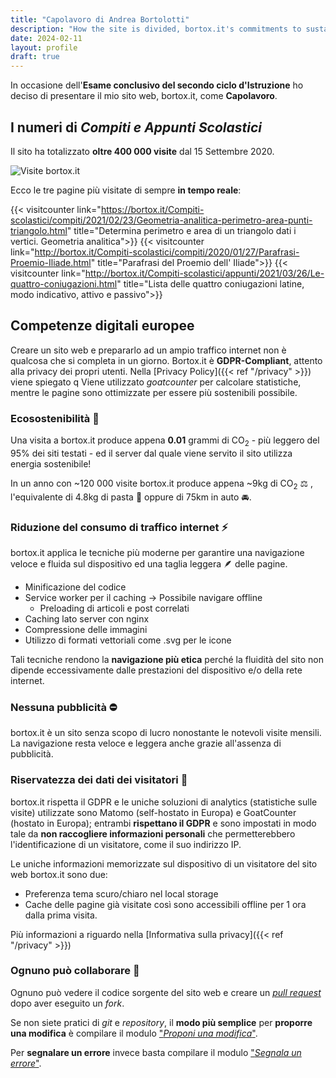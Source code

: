 ```yaml
---
title: "Capolavoro di Andrea Bortolotti"
description: "How the site is divided, bortox.it's commitments to sustainability and visitor data privacy."
date: 2024-02-11
layout: profile
draft: true
---
```


In occasione dell'**Esame conclusivo del secondo ciclo d'Istruzione** ho deciso di presentare il mio sito web, bortox.it, come **Capolavoro**. 

## I numeri di *Compiti e Appunti Scolastici*



Il sito ha totalizzato **oltre 400 000 visite** dal 15 Settembre 2020.

![Visite bortox.it](scuola/capolavoro/visite.png)

Ecco le tre pagine più visitate di sempre **in tempo reale**:


{{< visitcounter link="https://bortox.it/Compiti-scolastici/compiti/2021/02/23/Geometria-analitica-perimetro-area-punti-triangolo.html" title="Determina perimetro e area di un triangolo dati i vertici. Geometria analitica">}}
{{< visitcounter link="http://bortox.it/Compiti-scolastici/compiti/2020/01/27/Parafrasi-Proemio-Iliade.html" title="Parafrasi del Proemio dell' Iliade">}}
{{< visitcounter link="http://bortox.it/Compiti-scolastici/appunti/2021/03/26/Le-quattro-coniugazioni.html" title="Lista delle quattro coniugazioni latine, modo indicativo, attivo e passivo">}}

## Competenze digitali europee

Creare un sito web e prepararlo ad un ampio traffico internet non è qualcosa che si completa in un giorno. Bortox.it è **GDPR-Compliant**, attento alla privacy dei propri utenti. Nella [Privacy Policy]({{< ref "/privacy" >}}) viene spiegato q Viene utilizzato *goatcounter* per calcolare statistiche, mentre le pagine sono ottimizzate per essere più sostenibili possibile. 

### Ecosostenibilità :deciduous_tree:

Una visita a bortox.it produce appena **0.01** grammi di CO<sub>2</sub> - più leggero del 95% dei siti testati - ed il server dal quale viene servito il sito utilizza energia sostenibile!

<div id="wcb" class="carbonbadge"></div>
<script src="https://unpkg.com/website-carbon-badges@1.1.3/b.min.js" defer></script>

In un anno con ~120 000 visite bortox.it produce appena ~9kg di CO<sub>2</sub> :balance_scale:
, l'equivalente di 4.8kg di pasta :spaghetti: oppure di 75km in auto :oncoming_automobile:.

### Riduzione del consumo di traffico internet :zap:

bortox.it applica le tecniche più moderne per garantire una navigazione veloce e fluida sul dispositivo ed una taglia leggera :feather: delle pagine. 

* Minificazione del codice
* Service worker per il caching -> Possibile navigare offline
    * Preloading di articoli e post correlati
* Caching lato server con nginx
* Compressione delle immagini
* Utilizzo di formati vettoriali come .svg per le icone

Tali tecniche rendono la **navigazione più etica** perché la fluidità del sito non dipende eccessivamente dalle prestazioni del dispositivo e/o della rete internet.

### Nessuna pubblicità :no_entry:

bortox.it è un sito senza scopo di lucro nonostante le notevoli visite mensili. La navigazione resta veloce e leggera anche grazie all'assenza di pubblicità. 

### Riservatezza dei dati dei visitatori :eyes:

bortox.it rispetta il GDPR e le uniche soluzioni di analytics (statistiche sulle visite) utilizzate sono Matomo (self-hostato in Europa) e GoatCounter (hostato in Europa); entrambi **rispettano il GDPR** e sono impostati in modo tale da **non raccogliere informazioni personali** che permetterebbero l'identificazione di un visitatore, come il suo indirizzo IP. 

Le uniche informazioni memorizzate sul dispositivo di un visitatore del sito web bortox.it sono due:

* Preferenza tema scuro/chiaro nel local storage
* Cache delle pagine già visitate così sono accessibili offline per 1 ora dalla prima visita.

Più informazioni a riguardo nella [Informativa sulla privacy]({{< ref "/privacy" >}})

### Ognuno può collaborare :busts_in_silhouette:

Ognuno può vedere il codice sorgente del sito web e creare un [_pull request_](https://docs.github.com/en/pull-requests/collaborating-with-pull-requests/proposing-changes-to-your-work-with-pull-requests/creating-a-pull-request-from-a-fork) dopo aver eseguito un _fork_. 

Se non siete pratici di _git_ e _repository_, il **modo più semplice** per **proporre una modifica** è compilare il modulo ["_Proponi una modifica_"](https://bortox.it/Compiti-scolastici/proponi-modifica.html). 

Per **segnalare un errore** invece basta compilare il modulo ["_Segnala un errore_"](https://bortox.it/Compiti-scolastici/segnala-errore.html).